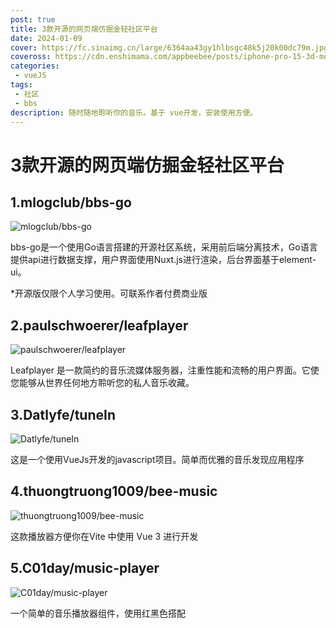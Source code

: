 ```yaml
---
post: true
title: 3款开源的网页端仿掘金轻社区平台
date: 2024-01-09
cover: https://fc.sinaimg.cn/large/6364aa43gy1hlbsgc48k5j20k00dc79m.jpg
coveross: https://cdn.enshimama.com/appbeebee/posts/iphone-pro-15-3d-mockups-free.gif
categories:
 - vueJS
tags:
 - 社区
 - bbs
description: 随时随地聆听你的音乐。基于 vue开发，安装使用方便。
---
```

# 3款开源的网页端仿掘金轻社区平台

## 1.mlogclub/bbs-go
![mlogclub/bbs-go](https://fc.sinaimg.cn/large/6364aa43gy1hlbpvm15anj20k00adn2s.jpg)

bbs-go是一个使用Go语言搭建的开源社区系统，采用前后端分离技术，Go语言提供api进行数据支撑，用户界面使用Nuxt.js进行渲染，后台界面基于element-ui。

*开源版仅限个人学习使用。可联系作者付费商业版

<ArticleLink via="post" :work="{
    title: 'mlogclub/bbs-go',
    view: 'https://mlog.club/',
    github: 'mlogclub/bbs-go',
    via:'',
    linkpan:'',
    coveross: '',
    beecode: '',
    viewtit: '访问网站',
    wxwords: '',
    }" />

## 2.paulschwoerer/leafplayer
![paulschwoerer/leafplayer](https://fc.sinaimg.cn/large/6364aa43gy1hlbq3zxsb7j20k00b9793.jpg)

Leafplayer 是一款简约的音乐流媒体服务器，注重性能和流畅的用户界面。它使您能够从世界任何地方聆听您的私人音乐收藏。

<ArticleLink via="post" :work="{
    title: 'paulschwoerer/leafplayer',
    view: 'paulschwoerer/leafplayer',
    github: 'paulschwoerer/leafplayer',
    via:'',
    linkpan:'',
    coveross: '',
    beecode: '',
    viewtit: '访问网站',
    wxwords: '',
    }" />

## 3.Datlyfe/tuneIn
![Datlyfe/tuneIn](https://fc.sinaimg.cn/large/6364aa43gy1hlbrqzsg8fj20k00a80vs.jpg)

这是一个使用VueJs开发的javascript项目。简单而优雅的音乐发现应用程序
<ArticleLink via="post" :work="{
    title: 'Datlyfe/tuneIn',
    view: 'https://tunein.netlify.app/',
    github: 'Datlyfe/tuneIn',
    coveross: '',
    beecode: '',
    viewtit: '访问网站',
    wxwords: '',
    }" />

## 4.thuongtruong1009/bee-music
![thuongtruong1009/bee-music](https://fc.sinaimg.cn/large/6364aa43gy1hlbruvuswrj20k00buago.jpg)

这款播放器方便你在Vite 中使用 Vue 3 进行开发
<ArticleLink via="post" :work="{
    title: 'thuongtruong1009/bee-music',
    view: 'https://bee-music.vercel.app/',
    github: 'thuongtruong1009/bee-music',
    coveross: '',
    beecode: '',
    viewtit: '访问网站',
    wxwords: '',
    }" />
    
## 5.C01day/music-player
![C01day/music-player](https://fc.sinaimg.cn/large/6364aa43gy1hlbsgc48k5j20k00dc79m.jpg)

一个简单的音乐播放器组件，使用红黑色搭配
<ArticleLink via="post" :work="{
    title: 'C01day/music-player',
    view: 'https://music.c01day.com/#/',
    github: 'C01day/music-player',
    coveross: '',
    beecode: '',
    viewtit: '访问网站',
    wxwords: '',
    }" />
